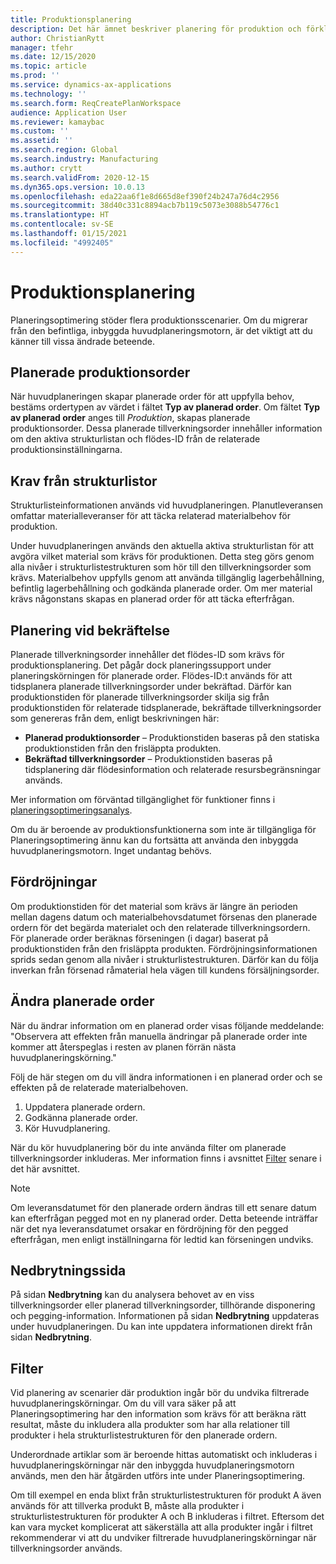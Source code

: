 ```yaml
---
title: Produktionsplanering
description: Det här ämnet beskriver planering för produktion och förklarar hur du ändrar planerade tillverkningsorder genom att använda Planeringsoptimering.
author: ChristianRytt
manager: tfehr
ms.date: 12/15/2020
ms.topic: article
ms.prod: ''
ms.service: dynamics-ax-applications
ms.technology: ''
ms.search.form: ReqCreatePlanWorkspace
audience: Application User
ms.reviewer: kamaybac
ms.custom: ''
ms.assetid: ''
ms.search.region: Global
ms.search.industry: Manufacturing
ms.author: crytt
ms.search.validFrom: 2020-12-15
ms.dyn365.ops.version: 10.0.13
ms.openlocfilehash: eda22aa6f1e8d665d8ef390f24b247a76d4c2956
ms.sourcegitcommit: 38d40c331c8894acb7b119c5073e3088b54776c1
ms.translationtype: HT
ms.contentlocale: sv-SE
ms.lasthandoff: 01/15/2021
ms.locfileid: "4992405"
---
```

# <a name="production-planning"></a>Produktionsplanering

Planeringsoptimering stöder flera produktionsscenarier. Om du migrerar från den befintliga, inbyggda huvudplaneringsmotorn, är det viktigt att du känner till vissa ändrade beteende.

<!-- The following video gives a short introduction to some of the current capabilities. 
KFM: Link to video for production functionality, coming soon... -->

## <a name="planned-production-orders"></a>Planerade produktionsorder

När huvudplaneringen skapar planerade order för att uppfylla behov, bestäms ordertypen av värdet i fältet **Typ av planerad order**. Om fältet **Typ av planerad order** anges till *Produktion*, skapas planerade produktionsorder. Dessa planerade tillverkningsorder innehåller information om den aktiva strukturlistan och flödes-ID från de relaterade produktionsinställningarna.

## <a name="requirements-from-boms"></a>Krav från strukturlistor

Strukturlisteinformationen används vid huvudplaneringen. Planutleveransen omfattar materialleveranser för att täcka relaterad materialbehov för produktion.

Under huvudplaneringen används den aktuella aktiva strukturlistan för att avgöra vilket material som krävs för produktionen. Detta steg görs genom alla nivåer i strukturlistestrukturen som hör till den tillverkningsorder som krävs. Materialbehov uppfylls genom att använda tillgänglig lagerbehållning, befintlig lagerbehållning och godkända planerade order. Om mer material krävs någonstans skapas en planerad order för att täcka efterfrågan.

## <a name="scheduling-during-firming"></a>Planering vid bekräftelse

Planerade tillverkningsorder innehåller det flödes-ID som krävs för produktionsplanering. Det pågår dock planeringssupport under planeringskörningen för planerade order. Flödes-ID:t används för att tidsplanera planerade tillverkningsorder under bekräftad. Därför kan produktionstiden för planerade tillverkningsorder skilja sig från produktionstiden för relaterade tidsplanerade, bekräftade tillverkningsorder som genereras från dem, enligt beskrivningen här:

- **Planerad produktionsorder** – Produktionstiden baseras på den statiska produktionstiden från den frisläppta produkten.
- **Bekräftad tillverkningsorder** – Produktionstiden baseras på tidsplanering där flödesinformation och relaterade resursbegränsningar används.

Mer information om förväntad tillgänglighet för funktioner finns i [planeringsoptimeringsanalys](planning-optimization-fit-analysis.md).

Om du är beroende av produktionsfunktionerna som inte är tillgängliga för Planeringsoptimering ännu kan du fortsätta att använda den inbyggda huvudplaneringsmotorn. Inget undantag behövs.

## <a name="delays"></a>Fördröjningar

Om produktionstiden för det material som krävs är längre än perioden mellan dagens datum och materialbehovsdatumet försenas den planerade ordern för det begärda materialet och den relaterade tillverkningsordern. För planerade order beräknas förseningen (i dagar) baserat på produktionstiden från den frisläppta produkten. Fördröjningsinformationen sprids sedan genom alla nivåer i strukturlistestrukturen. Därför kan du följa inverkan från försenad råmaterial hela vägen till kundens försäljningsorder.

## <a name="modifying-planned-orders"></a>Ändra planerade order

När du ändrar information om en planerad order visas följande meddelande: "Observera att effekten från manuella ändringar på planerade order inte kommer att återspeglas i resten av planen förrän nästa huvudplaneringskörning."

Följ de här stegen om du vill ändra informationen i en planerad order och se effekten på de relaterade materialbehoven.

1. Uppdatera planerade ordern.
2. Godkänna planerade order.
3. Kör Huvudplanering.

När du kör huvudplanering bör du inte använda filter om planerade tillverkningsorder inkluderas. Mer information finns i avsnittet [Filter](#filters) senare i det här avsnittet.

> [!NOTE]
> Om leveransdatumet för den planerade ordern ändras till ett senare datum kan efterfrågan pegged mot en ny planerad order. Detta beteende inträffar när det nya leveransdatumet orsakar en fördröjning för den pegged efterfrågan, men enligt inställningarna för ledtid kan förseningen undviks.

## <a name="explosion-page"></a>Nedbrytningssida

På sidan **Nedbrytning** kan du analysera behovet av en viss tillverkningsorder eller planerad tillverkningsorder, tillhörande disponering och pegging-information. Informationen på sidan **Nedbrytning** uppdateras under huvudplaneringen. Du kan inte uppdatera informationen direkt från sidan **Nedbrytning**.

## <a name="filters"></a><a name="filters"></a>Filter

Vid planering av scenarier där produktion ingår bör du undvika filtrerade huvudplaneringskörningar. Om du vill vara säker på att Planeringsoptimering har den information som krävs för att beräkna rätt resultat, måste du inkludera alla produkter som har alla relationer till produkter i hela strukturlistestrukturen för den planerade ordern.

Underordnade artiklar som är beroende hittas automatiskt och inkluderas i huvudplaneringskörningar när den inbyggda huvudplaneringsmotorn används, men den här åtgärden utförs inte under Planeringsoptimering.

Om till exempel en enda blixt från strukturlistestrukturen för produkt A även används för att tillverka produkt B, måste alla produkter i strukturlistestrukturen för produkter A och B inkluderas i filtret. Eftersom det kan vara mycket komplicerat att säkerställa att alla produkter ingår i filtret rekommenderar vi att du undviker filtrerade huvudplaneringskörningar när tillverkningsorder används.
